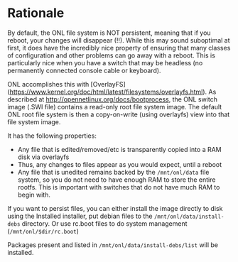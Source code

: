 # Rationale

By default, the ONL file system is NOT persistent, meaning that if you
reboot, your changes will disappear (!!).  While this may sound suboptimal
at first, it does have the incredibly nice property of ensuring that many
classes of configuration and other problems can go away with a reboot.
This is particularly nice when you have a switch that may be headless
(no permanently connected console cable or keyboard).

ONL accomplishes this with [OverlayFS]
(https://www.kernel.org/doc/html/latest/filesystems/overlayfs.html).
As described at http://opennetlinux.org/docs/bootprocess, the ONL
switch image (.SWI file) contains a read-only root file system image.
The default ONL root file system is then a copy-on-write (using overlayfs)
view into that file system image.

It has the following properties:

* Any file that is edited/removed/etc is transparently copied into a RAM disk via overlayfs
* Thus, any changes to files appear as you would expect, until a reboot
* Any file that is unedited remains backed by the `/mnt/onl/data` file system, so you
    do not need to have enough RAM to store the entire rootfs.  This is important with
    switches that do not have much RAM to begin with.

If you want to persist files, you can either install the image directly to disk using
the Installed installer, put debian files to the `/mnt/onl/data/install-debs` directory.
Or use rc.boot files to do system management (`/mnt/onl/$dir/rc.boot`)

Packages present and listed in `/mnt/onl/data/install-debs/list` will be installed.
